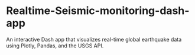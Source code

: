 # Realtime-Seismic-monitoring-dash-app
An interactive Dash app that visualizes real-time global earthquake data using Plotly, Pandas, and the USGS API.
